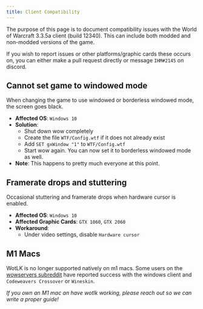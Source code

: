 ```yaml
---
title: Client Compatibility
---
```


The purpose of this page is to document compatibility issues with the World of Warcraft 3.3.5a client (build 12340). This can include both modded and non-modded versions of the game.

If you wish to report issues or other platforms/graphic cards these occurs on, you can either make a pull request directly or message `IHM#2145` on discord.

## Cannot set game to windowed mode

When changing the game to use windowed or borderless windowed mode, the screen goes black.

- **Affected OS**: `Windows 10`
- **Solution**:
  - Shut down wow completely
  - Create the file `WTF/Config.wtf` if it does not already exist
  - Add `SET gxWindow "1"` to `WTF/Config.wtf`
  - Start wow again. You can now set it to borderless windowed mode as well.
- **Note**: This happens to pretty much everyone at this point.

## Framerate drops and stuttering

Occasional stuttering and framerate drops when hardware cursor is enabled.

- **Affected OS**: `Windows 10`
- **Affected Graphic Cards**: `GTX 1060`, `GTX 2060`
- **Workaround**:
  - Under video settings, disable `Hardware cursor`

## M1 Macs

WotLK is no longer supported natively on m1 macs. Some users on the [wowservers subreddit](https://www.reddit.com/r/wowservers/search/?q=m1&restrict_sr=1&sr_nsfw=) have reported success with the windows client and `Codeweavers Crossover` or `Wineskin`.

_If you own an M1 mac an have wotlk working, please reach out so we can write a proper guide!_
